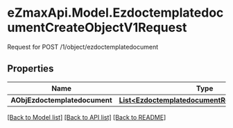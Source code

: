 # eZmaxApi.Model.EzdoctemplatedocumentCreateObjectV1Request
Request for POST /1/object/ezdoctemplatedocument

## Properties

Name | Type | Description | Notes
------------ | ------------- | ------------- | -------------
**AObjEzdoctemplatedocument** | [**List&lt;EzdoctemplatedocumentRequestCompound&gt;**](EzdoctemplatedocumentRequestCompound.md) |  | 

[[Back to Model list]](../README.md#documentation-for-models) [[Back to API list]](../README.md#documentation-for-api-endpoints) [[Back to README]](../README.md)

